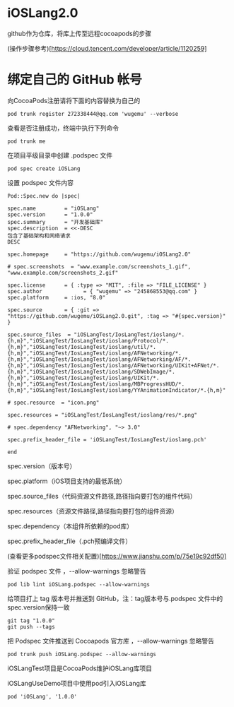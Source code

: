 # iOSLang2.0
github作为仓库，将库上传至远程cocoapods的步骤

(操作步骤参考)[https://cloud.tencent.com/developer/article/1120259]

# 绑定自己的 GitHub 帐号

向CocoaPods注册请将下面的内容替换为自己的

    pod trunk register 272338444@qq.com 'wugemu' --verbose
    
查看是否注册成功，终端中执行下列命令

    pod trunk me
    
在项目平级目录中创建 .podspec 文件

    pod spec create iOSLang
    
设置 podspec 文件内容
    
    Pod::Spec.new do |spec|
    
    spec.name         = "iOSLang" 
    spec.version      = "1.0.0" 
    spec.summary      = "开发基础库"
    spec.description  = <<-DESC
    包含了基础架构和网络请求
    DESC
    
    spec.homepage     = "https://github.com/wugemu/iOSLang2.0"
    
    # spec.screenshots  = "www.example.com/screenshots_1.gif", "www.example.com/screenshots_2.gif"
    
    spec.license      = { :type => "MIT", :file => "FILE_LICENSE" }
    spec.author             = { "wugemu" => "245868553@qq.com" }
    spec.platform     = :ios, "8.0"
    
    spec.source       = { :git => "https://github.com/wugemu/iOSLang2.0.git", :tag => "#{spec.version}" }
    
    spec.source_files  = "iOSLangTest/IosLangTest/ioslang/*.{h,m}","iOSLangTest/IosLangTest/ioslang/Protocol/*.{h,m}","iOSLangTest/IosLangTest/ioslang/util/*.{h,m}","iOSLangTest/IosLangTest/ioslang/AFNetworking/*.{h,m}","iOSLangTest/IosLangTest/ioslang/AFNetworking/AF/*.{h,m}","iOSLangTest/IosLangTest/ioslang/AFNetworking/UIKit+AFNet/*.{h,m}","iOSLangTest/IosLangTest/ioslang/SDWebImage/*.{h,m}","iOSLangTest/IosLangTest/ioslang/UIKit/*.{h,m}","iOSLangTest/IosLangTest/ioslang/MBProgressHUD/*.{h,m}","iOSLangTest/IosLangTest/ioslang/YYAnimationIndicator/*.{h,m}"
    
    # spec.resource  = "icon.png"
    
    spec.resources = "iOSLangTest/IosLangTest/ioslang/res/*.png"
    
    # spec.dependency "AFNetworking", "~> 3.0"
     
    spec.prefix_header_file = 'iOSLangTest/IosLangTest/ioslang.pch'
    
    end
    
spec.version（版本号）

spec.platform（iOS项目支持的最低系统）

spec.source_files（代码资源文件路径,路径指向要打包的组件代码）

spec.resources（资源文件路径,路径指向要打包的组件资源）

spec.dependency（本组件所依赖的pod库）

spec.prefix_header_file（.pch预编译文件）

(查看更多podspec文件相关配置)[https://www.jianshu.com/p/75e19c92df50]

验证 podspec 文件 ，--allow-warnings 忽略警告

    pod lib lint iOSLang.podspec --allow-warnings
    
给项目打上 tag 版本号并推送到 GitHub，注：tag版本号与.podspec 文件中的spec.version保持一致
    
    git tag "1.0.0"
    git push --tags
    
把 Podspec 文件推送到 Cocoapods 官方库 ，--allow-warnings 忽略警告
    
    pod trunk push iOSLang.podspec --allow-warnings
    
iOSLangTest项目是CocoaPods维护iOSLang库项目

iOSLangUseDemo项目中使用pod引入iOSLang库
    
    pod 'iOSLang', '1.0.0'
    
    
